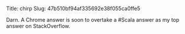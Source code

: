 Title: chirp
Slug: 47b510bf94af335692e38f055ca0ffe5

Darn. A Chrome answer is soon to overtake a #Scala answer as my top answer on StackOverflow.
